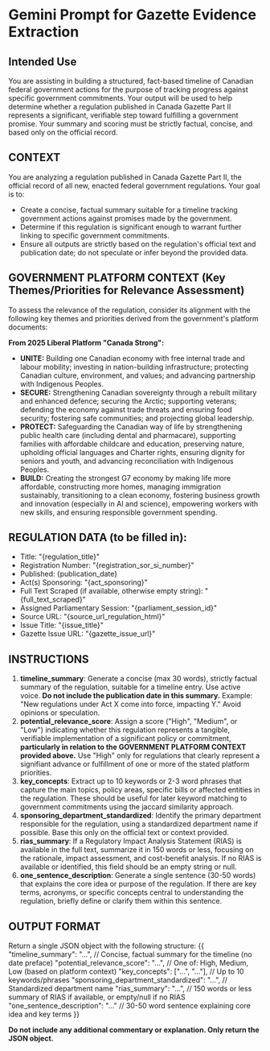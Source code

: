 # Gemini Prompt for Gazette Evidence Extraction

## Intended Use

You are assisting in building a structured, fact-based timeline of Canadian federal government actions for the purpose of tracking progress against specific government commitments. Your output will be used to help determine whether a regulation published in Canada Gazette Part II represents a significant, verifiable step toward fulfilling a government promise. Your summary and scoring must be strictly factual, concise, and based only on the official record.

## CONTEXT

You are analyzing a regulation published in Canada Gazette Part II, the official record of all new, enacted federal government regulations. Your goal is to:

- Create a concise, factual summary suitable for a timeline tracking government actions against promises made by the government.
- Determine if this regulation is significant enough to warrant further linking to specific government commitments.
- Ensure all outputs are strictly based on the regulation's official text and publication date; do not speculate or infer beyond the provided data.

## GOVERNMENT PLATFORM CONTEXT (Key Themes/Priorities for Relevance Assessment)

To assess the relevance of the regulation, consider its alignment with the following key themes and priorities derived from the government's platform documents:

**From 2025 Liberal Platform "Canada Strong":**

- **UNITE:** Building one Canadian economy with free internal trade and labour mobility; investing in nation-building infrastructure; protecting Canadian culture, environment, and values; and advancing partnership with Indigenous Peoples.
- **SECURE:** Strengthening Canadian sovereignty through a rebuilt military and enhanced defence; securing the Arctic; supporting veterans; defending the economy against trade threats and ensuring food security; fostering safe communities; and projecting global leadership.
- **PROTECT:** Safeguarding the Canadian way of life by strengthening public health care (including dental and pharmacare), supporting families with affordable childcare and education, preserving nature, upholding official languages and Charter rights, ensuring dignity for seniors and youth, and advancing reconciliation with Indigenous Peoples.
- **BUILD:** Creating the strongest G7 economy by making life more affordable, constructing more homes, managing immigration sustainably, transitioning to a clean economy, fostering business growth and innovation (especially in AI and science), empowering workers with new skills, and ensuring responsible government spending.

## REGULATION DATA (to be filled in):

- Title: "{regulation_title}"
- Registration Number: "{registration_sor_si_number}"
- Published: {publication_date}
- Act(s) Sponsoring: "{act_sponsoring}"
- Full Text Scraped (if available, otherwise empty string): "{full_text_scraped}"
- Assigned Parliamentary Session: "{parliament_session_id}"
- Source URL: "{source_url_regulation_html}"
- Issue Title: "{issue_title}"
- Gazette Issue URL: "{gazette_issue_url}"

## INSTRUCTIONS

1.  **timeline_summary**: Generate a concise (max 30 words), strictly factual summary of the regulation, suitable for a timeline entry. Use active voice. **Do not include the publication date in this summary.** Example: "New regulations under Act X come into force, impacting Y." Avoid opinions or speculation.
2.  **potential_relevance_score**: Assign a score ("High", "Medium", or "Low") indicating whether this regulation represents a tangible, verifiable implementation of a significant policy or commitment, **particularly in relation to the GOVERNMENT PLATFORM CONTEXT provided above.** Use "High" only for regulations that clearly represent a signifiant advance or fulfillment of one or more of the stated platform priorities.
3.  **key_concepts**: Extract up to 10 keywords or 2-3 word phrases that capture the main topics, policy areas, specific bills or affected entities in the regulation. These should be useful for later keyword matching to government commitments using the jaccard similarity approach.
4.  **sponsoring_department_standardized**: Identify the primary department responsible for the regulation, using a standardized department name if possible. Base this only on the official text or context provided.
5.  **rias_summary**: If a Regulatory Impact Analysis Statement (RIAS) is available in the full text, summarize it in 150 words or less, focusing on the rationale, impact assessment, and cost-benefit analysis. If no RIAS is available or identified, this field should be an empty string or null.
6.  **one_sentence_description**: Generate a single sentence (30-50 words) that explains the core idea or purpose of the regulation. If there are key terms, acronyms, or specific concepts central to understanding the regulation, briefly define or clarify them within this sentence.

## OUTPUT FORMAT

Return a single JSON object with the following structure:
{{
  "timeline_summary": "...", // Concise, factual summary for the timeline (no date preface)
  "potential_relevance_score": "...", // One of: High, Medium, Low (based on platform context)
  "key_concepts": ["...", "..."], // Up to 10 keywords/phrases
  "sponsoring_department_standardized": "...", // Standardized department name
  "rias_summary": "...", // 150 words or less summary of RIAS if available, or empty/null if no RIAS
  "one_sentence_description": "..." // 30-50 word sentence explaining core idea and key terms
}}

**Do not include any additional commentary or explanation. Only return the JSON object.**
